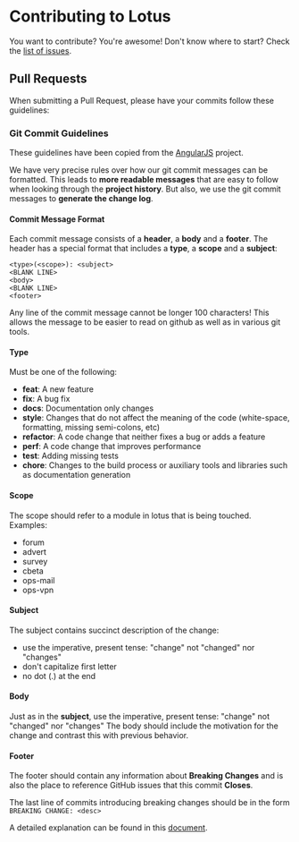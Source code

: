 # Contributing to Lotus

You want to contribute? You're awesome! Don't know where to start? Check the [list of issues](https://github.com/saturn-xiv/lotus/issues).

## Pull Requests

When submitting a Pull Request, please have your commits follow these guidelines:

### Git Commit Guidelines

These guidelines have been copied from the [AngularJS](https://github.com/angular/angular.js/blob/master/CONTRIBUTING.md#-git-commit-guidelines)
project.

We have very precise rules over how our git commit messages can be formatted.  This leads to **more
readable messages** that are easy to follow when looking through the **project history**.  But also,
we use the git commit messages to **generate the change log**.

#### Commit Message Format

Each commit message consists of a **header**, a **body** and a **footer**.  The header has a special
format that includes a **type**, a **scope** and a **subject**:

    <type>(<scope>): <subject>
    <BLANK LINE>
    <body>
    <BLANK LINE>
    <footer>

Any line of the commit message cannot be longer 100 characters! This allows the message to be easier
to read on github as well as in various git tools.

#### Type

Must be one of the following:

-   **feat**: A new feature
-   **fix**: A bug fix
-   **docs**: Documentation only changes
-   **style**: Changes that do not affect the meaning of the code (white-space, formatting, missing semi-colons, etc)
-   **refactor**: A code change that neither fixes a bug or adds a feature
-   **perf**: A code change that improves performance
-   **test**: Adding missing tests
-   **chore**: Changes to the build process or auxiliary tools and libraries such as documentation generation

#### Scope

The scope should refer to a module in lotus that is being touched. Examples:

-   forum
-   advert
-   survey
-   cbeta
-   ops-mail
-   ops-vpn

#### Subject

The subject contains succinct description of the change:

-   use the imperative, present tense: "change" not "changed" nor "changes"
-   don't capitalize first letter
-   no dot (.) at the end

#### Body

Just as in the **subject**, use the imperative, present tense: "change" not "changed" nor "changes"
The body should include the motivation for the change and contrast this with previous behavior.

#### Footer

The footer should contain any information about **Breaking Changes** and is also the place to
reference GitHub issues that this commit **Closes**.

The last line of commits introducing breaking changes should be in the form `BREAKING CHANGE: <desc>`

A detailed explanation can be found in this [document][commit-message-format].

[commit-message-format]: https://docs.google.com/document/d/1QrDFcIiPjSLDn3EL15IJygNPiHORgU1_OOAqWjiDU5Y/edit#
